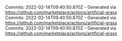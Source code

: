 Commits: 2022-02-14T09:40:50.870Z - Generated via https://github.com/marketplace/actions/artificial-grass
<br>
Commits: 2022-02-14T09:40:50.870Z - Generated via https://github.com/marketplace/actions/artificial-grass
<br>
Commits: 2022-02-14T09:40:50.870Z - Generated via https://github.com/marketplace/actions/artificial-grass
<br>
